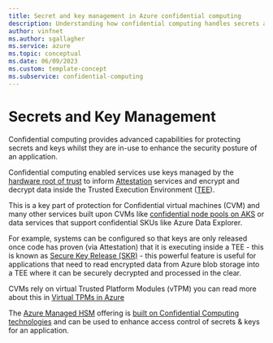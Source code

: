 ```yaml
---
title: Secret and key management in Azure confidential computing
description: Understanding how confidential computing handles secrets and keys
author: vinfnet
ms.author: sgallagher
ms.service: azure
ms.topic: conceptual
ms.date: 06/09/2023
ms.custom: template-concept
ms.subservice: confidential-computing
---
```

# Secrets and Key Management

Confidential computing provides advanced capabilities for protecting secrets and keys whilst they are in-use to enhance the security posture of an application.

Confidential computing enabled services use keys managed by the [hardware root of trust](trusted-compute-base.md#hardware-root-of-trust) to inform [Attestation](attestation.md) services and encrypt and decrypt data inside the Trusted Execution Environment ([TEE](trusted-execution-environment.md)).

This is a key part of protection for Confidential virtual machines (CVM) and many other services built upon CVMs like [confidential node pools on AKS](confidential-node-pool-aks.md) or data services that support confidential SKUs like Azure Data Explorer.

For example, systems can be configured so that keys are only released once code has proven (via Attestation) that it is executing inside a TEE - this is known as [Secure Key Release (SKR)](concept-skr-attestation.md) - this powerful feature is useful for applications that need to read encrypted data from Azure blob storage into a TEE where it can be securely decrypted and processed in the clear.

CVMs rely on virtual Trusted Platform Modules (vTPM) you can read more about this in [Virtual TPMs in Azure](virtual-tpms-in-azure-confidential-vm.md)

The [Azure Managed HSM](/azure/key-vault/managed-hsm/overview) offering is [built on Confidential Computing technologies](/azure/key-vault/managed-hsm/managed-hsm-technical-details) and can be used to enhance access control of secrets & keys for an application.
